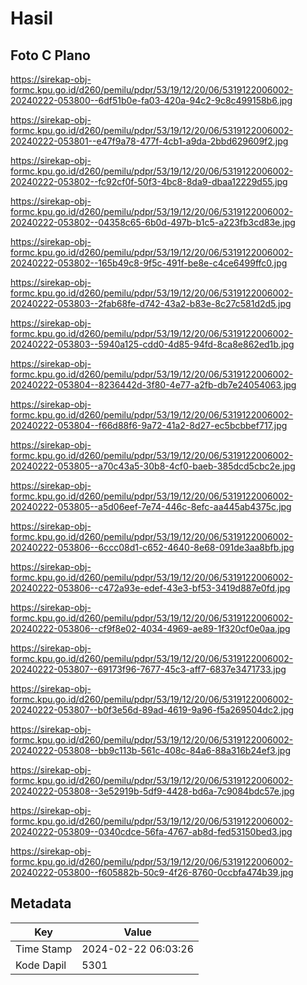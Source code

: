 # Hasil

## Foto C Plano

https://sirekap-obj-formc.kpu.go.id/d260/pemilu/pdpr/53/19/12/20/06/5319122006002-20240222-053800--6df51b0e-fa03-420a-94c2-9c8c499158b6.jpg

https://sirekap-obj-formc.kpu.go.id/d260/pemilu/pdpr/53/19/12/20/06/5319122006002-20240222-053801--e47f9a78-477f-4cb1-a9da-2bbd629609f2.jpg

https://sirekap-obj-formc.kpu.go.id/d260/pemilu/pdpr/53/19/12/20/06/5319122006002-20240222-053802--fc92cf0f-50f3-4bc8-8da9-dbaa12229d55.jpg

https://sirekap-obj-formc.kpu.go.id/d260/pemilu/pdpr/53/19/12/20/06/5319122006002-20240222-053802--04358c65-6b0d-497b-b1c5-a223fb3cd83e.jpg

https://sirekap-obj-formc.kpu.go.id/d260/pemilu/pdpr/53/19/12/20/06/5319122006002-20240222-053802--165b49c8-9f5c-491f-be8e-c4ce6499ffc0.jpg

https://sirekap-obj-formc.kpu.go.id/d260/pemilu/pdpr/53/19/12/20/06/5319122006002-20240222-053803--2fab68fe-d742-43a2-b83e-8c27c581d2d5.jpg

https://sirekap-obj-formc.kpu.go.id/d260/pemilu/pdpr/53/19/12/20/06/5319122006002-20240222-053803--5940a125-cdd0-4d85-94fd-8ca8e862ed1b.jpg

https://sirekap-obj-formc.kpu.go.id/d260/pemilu/pdpr/53/19/12/20/06/5319122006002-20240222-053804--8236442d-3f80-4e77-a2fb-db7e24054063.jpg

https://sirekap-obj-formc.kpu.go.id/d260/pemilu/pdpr/53/19/12/20/06/5319122006002-20240222-053804--f66d88f6-9a72-41a2-8d27-ec5bcbbef717.jpg

https://sirekap-obj-formc.kpu.go.id/d260/pemilu/pdpr/53/19/12/20/06/5319122006002-20240222-053805--a70c43a5-30b8-4cf0-baeb-385dcd5cbc2e.jpg

https://sirekap-obj-formc.kpu.go.id/d260/pemilu/pdpr/53/19/12/20/06/5319122006002-20240222-053805--a5d06eef-7e74-446c-8efc-aa445ab4375c.jpg

https://sirekap-obj-formc.kpu.go.id/d260/pemilu/pdpr/53/19/12/20/06/5319122006002-20240222-053806--6ccc08d1-c652-4640-8e68-091de3aa8bfb.jpg

https://sirekap-obj-formc.kpu.go.id/d260/pemilu/pdpr/53/19/12/20/06/5319122006002-20240222-053806--c472a93e-edef-43e3-bf53-3419d887e0fd.jpg

https://sirekap-obj-formc.kpu.go.id/d260/pemilu/pdpr/53/19/12/20/06/5319122006002-20240222-053806--cf9f8e02-4034-4969-ae89-1f320cf0e0aa.jpg

https://sirekap-obj-formc.kpu.go.id/d260/pemilu/pdpr/53/19/12/20/06/5319122006002-20240222-053807--69173f96-7677-45c3-aff7-6837e3471733.jpg

https://sirekap-obj-formc.kpu.go.id/d260/pemilu/pdpr/53/19/12/20/06/5319122006002-20240222-053807--b0f3e56d-89ad-4619-9a96-f5a269504dc2.jpg

https://sirekap-obj-formc.kpu.go.id/d260/pemilu/pdpr/53/19/12/20/06/5319122006002-20240222-053808--bb9c113b-561c-408c-84a6-88a316b24ef3.jpg

https://sirekap-obj-formc.kpu.go.id/d260/pemilu/pdpr/53/19/12/20/06/5319122006002-20240222-053808--3e52919b-5df9-4428-bd6a-7c9084bdc57e.jpg

https://sirekap-obj-formc.kpu.go.id/d260/pemilu/pdpr/53/19/12/20/06/5319122006002-20240222-053809--0340cdce-56fa-4767-ab8d-fed53150bed3.jpg

https://sirekap-obj-formc.kpu.go.id/d260/pemilu/pdpr/53/19/12/20/06/5319122006002-20240222-053800--f605882b-50c9-4f26-8760-0ccbfa474b39.jpg


## Metadata

| Key        | Value               |
| ---------- | ------------------- |
| Time Stamp | 2024-02-22 06:03:26 |
| Kode Dapil | 5301                |



